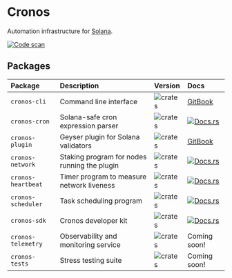 # Cronos

Automation infrastructure for [Solana](https://solana.com). 

[![Code scan](https://github.com/cronos-so/cronos/actions/workflows/code-scan.yaml/badge.svg?branch=main)](https://github.com/cronos-so/cronos/actions/workflows/code-scan.yaml)


## Packages

| Package            | Description                                  | Version                                                                | Docs                                                                                       |
| :----------------- | :------------------------------------------- | :--------------------------------------------------------------------- | :----------------------------------------------------------------------------------------- |
| `cronos-cli`       | Command line interface                       | ![crates](https://img.shields.io/crates/v/cronos-cli?color=blue)       | [GitBook](https://docs.cronos.so/about/cli)                                                |
| `cronos-cron`      | Solana-safe cron expression parser           | ![crates](https://img.shields.io/crates/v/cronos-cron?color=blue)      | [![Docs.rs](https://docs.rs/cronos-cron/badge.svg)](https://docs.rs/cronos-cron)           |
| `cronos-plugin`    | Geyser plugin for Solana validators          | ![crates](https://img.shields.io/crates/v/cronos-plugin?color=blue)    | [GitBook](https://docs.cronos.so/about/architecture/bots)                                  |
| `cronos-network`   | Staking program for nodes running the plugin | ![crates](https://img.shields.io/crates/v/cronos-network?color=blue)   | [![Docs.rs](https://docs.rs/cronos-network/badge.svg)](https://docs.rs/cronos-network)     |
| `cronos-heartbeat` | Timer program to measure network liveness    | ![crates](https://img.shields.io/crates/v/cronos-heartbeat?color=blue) | [![Docs.rs](https://docs.rs/cronos-heartbeat/badge.svg)](https://docs.rs/cronos-heartbeat) |
| `cronos-scheduler` | Task scheduling program                      | ![crates](https://img.shields.io/crates/v/cronos-scheduler?color=blue) | [![Docs.rs](https://docs.rs/cronos-scheduler/badge.svg)](https://docs.rs/cronos-scheduler) |
| `cronos-sdk`       | Cronos developer kit                         | ![crates](https://img.shields.io/crates/v/cronos-sdk?color=blue)       | [![Docs.rs](https://docs.rs/cronos-sdk/badge.svg)](https://docs.rs/cronos-sdk)             |
| `cronos-telemetry` | Observability and monitoring service         | ![crates](https://img.shields.io/crates/v/cronos-telemetry?color=blue) | Coming soon!                                                                               |
| `cronos-tests`     | Stress testing suite                         | ![crates](https://img.shields.io/crates/v/cronos-tests?color=blue)     | Coming soon!                                                                               |
